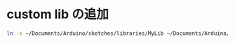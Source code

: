 # custom lib の追加

```sh
ln -s ~/Documents/Arduino/sketches/libraries/MyLib ~/Documents/Arduino/libraries/MyLib
```
